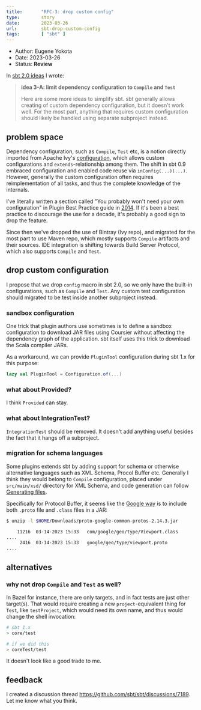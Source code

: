 ```yaml
---
title:       "RFC-3: drop custom config"
type:        story
date:        2023-03-26
url:         sbt-drop-custom-config
tags:        [ "sbt" ]
---
```


- Author: Eugene Yokota
- Date: 2023-03-26
- Status: **Review**

 [1]: https://ant.apache.org/ivy/history/2.3.0/ivyfile/configurations.html

In [sbt 2.0 ideas](/sbt-2.0-ideas) I wrote:

> **idea 3-A: limit dependency configuration to `Compile` and `Test`**
>
> Here are some more ideas to simplify sbt.
> sbt generally allows creating of custom dependency configuration, but it doesn't work well. For the most part, anything that requires custom configuration should likely be handled using separate subproject instead.

## problem space

Dependency configuration, such as `Compile`, `Test` etc, is a notion directly imported from Apache Ivy's [configuration][1], which allows custom configurations and `extends`-relationship among them. The shift in sbt 0.9 embraced configuration and enabled code reuse via `inConfig(...)(...)`. However, generally the custom configuration often requires reimplementation of all tasks, and thus the complete knowledge of the internals.

I've literally written a section called "You probably won't need your own configuration" in Plugin Best Practice guide in [2014](https://github.com/sbt/website/pull/22). If it's been a best practice to discourage the use for a decade, it's probably a good sign to drop the feature.

Since then we've dropped the use of Bintray (Ivy repo), and migrated for the most part to use Maven repo, which mostly supports `Compile` artifacts and their sources. IDE integration is shifting towards Build Server Protocol, which also supports `Compile` and `Test`.

## drop custom configuration

I propose that we drop `config` macro in sbt 2.0, so we only have the built-in configurations, such as `Compile` and `Test`. Any custom test configuration should migrated to be test inside another subproject instead.

### sandbox configuration

One trick that plugin authors use sometimes is to define a sandbox configuration to download JAR files using Coursier without affecting the dependency graph of the application. sbt itself uses this trick to download the Scala compiler JARs.

As a workaround, we can provide `PluginTool` configuration during sbt 1.x for this purpose:

```scala
lazy val PluginTool = Configuration.of(...)
```

### what about Provided?

I think `Provided` can stay.

### what about IntegrationTest?

`IntegrationTest` should be removed. It doesn't add anything useful besides the fact that it hangs off a subproject.

### migration for schema languages

Some plugins extends sbt by adding support for schema or otherwise alternative languages such as XML Schema, Procol Buffer etc. Generally I think they would belong to `Compile` configuration, placed under `src/main/xsd/` directory for XML Schema, and code generation can follow [Generating files](https://www.scala-sbt.org/1.x/docs/Howto-Generating-Files.html).

Specifically for Protocol Buffer, it seems like the [Google way](https://repo1.maven.org/maven2/com/google/api/grpc/proto-google-common-protos/2.14.3/) is to include both `.proto` file and `.class` files in a JAR:

```bash
$ unzip -l $HOME/Downloads/proto-google-common-protos-2.14.3.jar

    11216  03-14-2023 15:33   com/google/geo/type/Viewport.class
....
     2416  03-14-2023 15:33   google/geo/type/viewport.proto
....
```

## alternatives

### why not drop `Compile` and `Test` as well?

In Bazel for instance, there are only targets, and in fact tests are just other target(s). That would require creating a new `project`-equivalent thing for `Test`, like `testProject`, which would need its own name, and thus would change the shell invocation:

```bash
# sbt 1.x
> core/test

# if we did this
> coreTest/test
```

It doesn't look like a good trade to me.

## feedback

I created a discussion thread <https://github.com/sbt/sbt/discussions/7189>. Let me know what you think.

